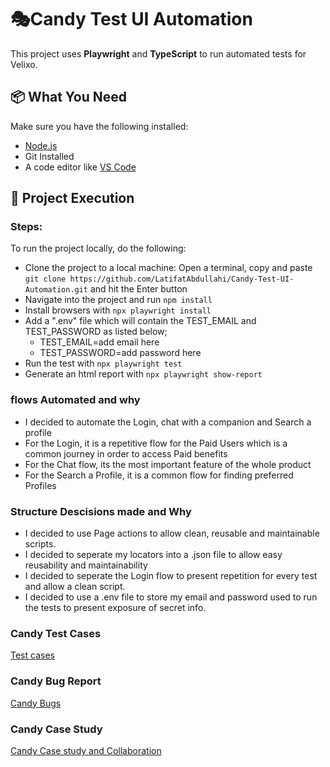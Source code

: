 # 🎭Candy Test UI Automation

This project uses **Playwright** and **TypeScript** to run automated tests for Velixo.

## 📦 What You Need

Make sure you have the following installed:

- [Node.js](https://nodejs.org/)
- Git Installed
- A code editor like [VS Code](https://code.visualstudio.com/)

## 🚀 Project Execution


### Steps:
To run the project locally, do the following:

- Clone the project to a local machine: Open a terminal, copy and paste 
`git clone https://github.com/LatifatAbdullahi/Candy-Test-UI-Automation.git` and hit the Enter button
- Navigate into the project and run `npm install`
- Install browsers with `npx playwright install`
- Add a ".env" file which will contain the TEST_EMAIL and TEST_PASSWORD as listed below;
    - TEST_EMAIL=add email here
    - TEST_PASSWORD=add password here
- Run the test with `npx playwright test`
- Generate an html report with `npx playwright show-report`




### flows Automated and why

- I decided to automate the Login, chat with a companion and Search a profile
- For the Login, it is a repetitive flow for the Paid Users which is a common journey in order to access Paid benefits
- For the Chat flow, its the most important feature of the whole product
- For the Search a Profile, it is a common flow for finding preferred Profiles

### Structure Descisions made and Why


- I decided to use Page actions to allow clean, reusable and maintainable scripts.
- I decided to seperate my locators into a .json file to allow easy reusability and maintainability
- I decided to seperate the Login flow to present repetition for every test and allow a clean script.
- I decided to use a .env file to store my email and password used to run the tests to present exposure of secret info.


   

### Candy  Test Cases


[ Test cases](https://docs.google.com/spreadsheets/d/1xRtdxvPD_R2SI8Mpqj3bLqeBP8p0PTiw/edit?usp=sharing&ouid=109334919897706172290&rtpof=true&sd=true)


### Candy Bug Report

[Candy Bugs](https://docs.google.com/spreadsheets/d/1pq6EKcpc0INv6lyt8nlGkWRHnOAZRgEj/edit?usp=sharing&ouid=109334919897706172290&rtpof=true&sd=true)


### Candy Case Study 

[Candy Case study and Collaboration](https://drive.google.com/file/d/1wVWdjdvsdM-T6tPdnYC5IIWHNiAAWMpc/view?usp=sharing)



